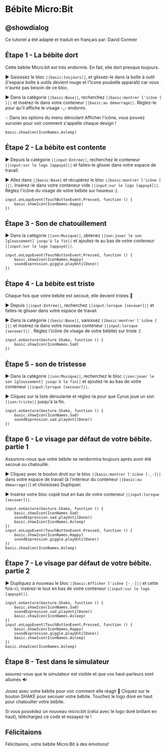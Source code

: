 # Bébite Micro:Bit

## @showdialog
Ce tutoriel a été adapté et traduit en français par: David Cormier
## Étape 1 - La bébite dort
Cette bébite Micro:bit est très endormie. En fait, elle dort presque toujours.

► Saisissez le bloc ``||basic:toujours||``, et glissez-le dans la boîte à outil (l'espace boîte à outils devient rouge et l'îcone poubelle apparaît) car vous n'aurez pas besoin de ce bloc.

► Dans la catégorie ``||basic:Base||``, recherchez ``||basic:montrer l'icône [ ]||`` et insérez-le dans votre conteneur ``||basic:au démarrage||``. Réglez-le pour qu'il affiche le visage -_- endormi.

💡 Dans les options du menu déroulant Afficher l'icône, vous pouvez survoler pour voir comment s'appelle chaque design !

``` blocks
basic.showIcon(IconNames.Asleep)
```
## Étape 2 - La bébite est contente
► Depuis la catégorie ``||input:Entrée||``, recherchez le conteneur ``||input:sur le logo [appuyé]||`` et faites-le glisser dans votre espace de travail.

► Allez dans ``||basic:Base|`` et récupérez le bloc ``||basic:montrer l'icône [ ]||``. Insérez-le dans votre conteneur vide ``||input:sur le logo [appuyé]||``. Réglez l'icône du visage de votre bébite sur heureux :).
``` blocks
input.onLogoEvent(TouchButtonEvent.Pressed, function () {
    basic.showIcon(IconNames.Happy)
})
```
## Étape 3 - Son de chatouillement

► Dans la catégorie ``||son:Musique||``, obtenez ``||son:jouer le son [gloussement] jusqu'à la fin||`` et ajoutez-le au bas de votre conteneur ``||input:sur le logo [appuyé]||``.
``` blocks
input.onLogoEvent(TouchButtonEvent.Pressed, function () {
    basic.showIcon(IconNames.Happy)
    soundExpression.giggle.playUntilDone()
})
```
## Étape 4 - La bébite est triste

Chaque fois que votre bébite est secoué, elle devient tristes 🙁

► Depuis ``||input:Entrée||``, recherchez ``||input:lorsque [secouer]||`` et faites-le glisser dans votre espace de travail.

► Dans la catégorie ``||basic:Base||``, saisissez ``||basic:montrer l'icône [ ]||`` et insérez-la dans votre nouveau conteneur ``||input:lorsque [secouer]||`` . Réglez l'icône (le visage de votre bébite) sur triste :(
``` blocks
input.onGesture(Gesture.Shake, function () {
    basic.showIcon(IconNames.Sad)
})
```
## Étape 5 - son de tristesse

► Dans la catégorie ``||son:Musique||``, recherchez le bloc ``||son:jouer le son [gloussement] jusqu'à la fin||`` et ajoutez-le au bas de votre conteneur ``||input:lorsque [secouer]||``.

► Cliquez sur la liste déroulante et réglez-la pour que Cyrus joue un son ``||son:triste||``  jusqu'à la fin.
``` blocks
input.onGesture(Gesture.Shake, function () {
    basic.showIcon(IconNames.Sad)
    soundExpression.sad.playUntilDone()
})
```
## Étape 6 - Le visage par défaut de votre bébite. partie 1

Assurons-nous que votre bébite se rendormira toujours après avoir été secoué ou chatouillé.

► Cliquez avec le bouton droit sur le bloc ``||basic:montrer l'icône [-_-]||`` dans votre espace de travail (à l'intérieur du conteneur ``||basic:au démarrage||``) et choisissez Dupliquer.

► Insérez votre bloc copié tout en bas de votre conteneur ``||input:lorsque [secouer]||``.
``` blocks
input.onGesture(Gesture.Shake, function () {
    basic.showIcon(IconNames.Sad)
    soundExpression.sad.playUntilDone()
    basic.showIcon(IconNames.Asleep)
})
input.onLogoEvent(TouchButtonEvent.Pressed, function () {
    basic.showIcon(IconNames.Happy)
    soundExpression.giggle.playUntilDone()
})
basic.showIcon(IconNames.Asleep)
```
## Étape 7 - Le visage par défaut de votre bébite. partie 2

► Dupliquez à nouveau le bloc ``||basic:Afficher l'icône [-_-]||`` et cette fois-ci, insérez-le tout en bas de votre conteneur ``||input:sur le logo [appuyé]||``.
``` blocks
input.onGesture(Gesture.Shake, function () {
    basic.showIcon(IconNames.Sad)
    soundExpression.sad.playUntilDone()
    basic.showIcon(IconNames.Asleep)
})
input.onLogoEvent(TouchButtonEvent.Pressed, function () {
    basic.showIcon(IconNames.Happy)
    soundExpression.giggle.playUntilDone()
    basic.showIcon(IconNames.Asleep)
})
basic.showIcon(IconNames.Asleep)
```
## Étape 8 - Test dans le simulateur
assurez-vous que le simulateur est visible et que vos haut-parleurs sont allumés 🔊

Jouez avec votre bébite pour voir comment elle réagit 🐹
Cliquez sur le bouton SHAKE pour secouer votre bébite.
Touchez le logo doré en haut pour chatouiller votre bébite.

Si vous possédez un nouveau micro:bit (celui avec le logo doré brillant en haut), téléchargez ce code et essayez-le !

## Félicitaions
Félicitaions, votre bébite Micro:Bit à des émotions!